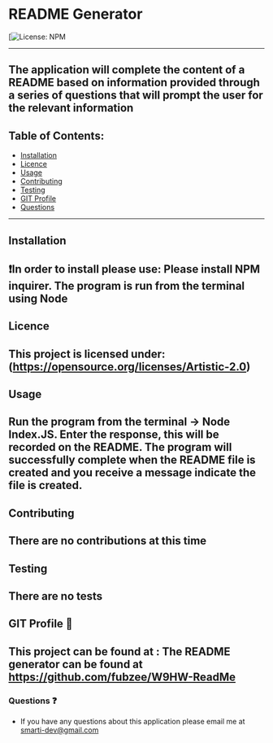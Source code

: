 # README Generator

  [![License: NPM](https://img.shields.io/badge/license-npm-red.svg)


---
The application will complete the content of a README based on information provided through a series of questions that will prompt the user for the relevant information  
---
## Table of Contents: 

* [Installation](#Installation)
* [Licence](#Licence)
* [Usage](#usage)
* [Contributing](#contributing)
* [Testing](#Testing)
* [GIT Profile](#gitprofile)
* [Questions](#questions)
---
## Installation 
:exclamation:In order to install please use:
Please install NPM inquirer.  The program is run from the terminal using Node
---
## Licence
This project is licensed under:
 (https://opensource.org/licenses/Artistic-2.0)
---
## Usage
 Run the program from the terminal -> Node Index.JS.  Enter the response, this will be recorded on the README.  The program will successfully complete when the README file is created and you receive a message indicate the file is created.
---
## Contributing
 There are no contributions at this time
 ---
## Testing
There are no tests
---
## GIT Profile :link: 
This project can be found at : The README generator can be found at https://github.com/fubzee/W9HW-ReadMe
---
### Questions :question:
* If you have any questions about this application please email me at smarti-dev@gmail.com